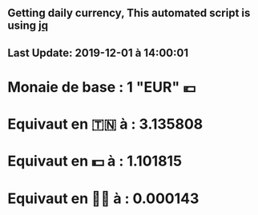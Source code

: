 ## Getting daily currency, This automated script is using [jq](https://stedolan.github.io/jq/)
## Last Update:  2019-12-01 à 14:00:01
 # Monaie de base : 1 "EUR" 💶 
 # Equivaut en 🇹🇳 à :  3.135808 
 # Equivaut en 💵 à : 1.101815
 # Equivaut en 🐱‍💻 à :  0.000143
